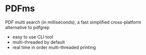 # PDFms
PDF multi search (in milliseconds), a fast simplified cross-platform alternative to pdfgrep

- easy to use CLI tool
- multi-threaded by default
- real time in order multi-threaded printing
